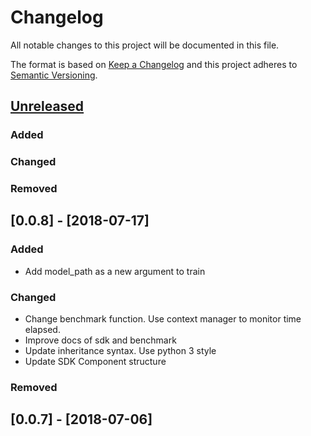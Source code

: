 # Changelog
All notable changes to this project will be documented in this file.

The format is based on [Keep a Changelog](http://keepachangelog.com/en/1.0.0/)
and this project adheres to [Semantic Versioning](http://semver.org/spec/v2.0.0.html).

## [Unreleased]
### Added
### Changed
### Removed

## [0.0.8] - [2018-07-17]
### Added
- Add model_path as a new argument to train
### Changed
- Change benchmark function. Use context manager to monitor time elapsed. 
- Improve docs of sdk and benchmark
- Update inheritance syntax. Use python 3 style
- Update SDK Component structure
### Removed

## [0.0.7] - [2018-07-06]
### Added
### Changed
- Benchmark by given function 
- Return result in benchmark function for benchmarking pipeline.
### Removed

## [0.0.6] - [2018-06-10]
### Added
### Changed
### Removed
- Dep: requests

## [0.0.5] - [2018-06-07]
### Added
- Add Node class
- Add SDK doc on read the doc
- Doc for Node
- Doc for Client
- Add Benchmark method
### Changed
### Removed

## [0.0.4] - [2018-04-12]
### Added
- Add test for space tokenizer
### Changed
- Use space tokenizer as example
### Removed
- init from abc

## [0.0.3] - [2018-04-12]
### Added
- Model container
### Changed
- Fix dependency for Elit Client (requests)
- elit -> elitsdk
### Removed

## [0.0.2] - [2018-03-28]
### Added
- Add Elit client

## [0.0.1] - [2018-03-25]
### Added
- Init elitsdk project

[Unreleased]: https://github.com/elitcloud/elit-sdk-python/compare/0.0.4...HEAD
[0.0.4]: https://github.com/elitcloud/elit-sdk-python/compare/0.0.3...0.0.4
[0.0.3]: https://github.com/elitcloud/elit-sdk-python/compare/0.0.2...0.0.3
[0.0.2]: https://github.com/elitcloud/elit-sdk-python/compare/0.0.1...0.0.2